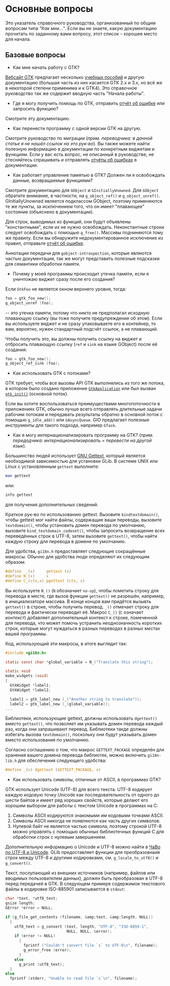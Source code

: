 # Основные вопросы

Это указатель справочного руководства, организованный по общим вопросам типа *"Как мне..."*. Если вы не знаете, какую документацию прочитать по заданному вами вопросу, этот список - хорошее место для начала.

## Базовые вопросы

* Как мне начать работу с GTK?

[Вебсайт GTK](https://www.gtk.org/) предлагает несколько [учебных пособий](https://www.gtk.org/documentation.php) и другую документацию (большая часть из них касается GTK 2.x и 3.х, но всё же в некоторой степени применима и к GTK4). Это справочное руководство так же содержит вводную часть "Начала работы".

* Где я могу получить помощь по GTK, отправить [отчёт об ошибке](https://gitlab.gnome.org/GNOME/gtk/issues/new) или запросить функцию?

Смотрите эту документацию.

* Как перенести программу с одной версии GTK на другую.

Смотрите руководство по миграции (*прим. переводчика: в данной статье я не нашёл ссылок на это рук-во*). Вы также можете найти полезную информацию в документации по конкретным виджетам и функциям. Если у вас есть вопрос, не описанный в руководстве, не стесняйтесь спрашивать и отправлять [отчёты об ошибках](https://gitlab.gnome.org/GNOME/gtk/issues/new) в документации.

* Как работает управление памятью в GTK? Должен ли я освобождать данные, возвращаемые функциями?

Смотрите документацию для `GObject` и `GInitiallyUnowned`. Для `GObject` обратите внимание, в частности, на `g_object_ref()` и `g_object_unref()`. GInitiallyUnowned является подклассом GObject, поэтому применяются те же пункты, за исключением того, что он имеет "плавающее" состояние (объяснено в документации).

Для строк, выводимых из функций, они будут объявлены "константными", если их не нужно освобождать. Неконстантные строки следует освобождать с помощью `g_free()`. Массивы подчиняются тому же правилу. Если вы обнаружите недокументированное исключение из правил, отправьте [отчёт об ошибке](https://gitlab.gnome.org/GNOME/gtk/issues/new).

Аннотации передачи для `gobject-introspection`, которые являются частью документации, так же могут представить полезные подсказки для семантики обработки памяти.

* Почему у моей программы происходит утечка памяти, если я уничтожаю виджет сразу после его создания?

Если `GtkFoo` не является окном верхнего уровня, тогда:

```c
foo = gtk_foo_new();
g_object_unref (foo);
```

-- это утечка памяти, потому что никто не предполагал исходную плавающую ссылку (вы тоже получите предупреждение об этом). Если вы используете виджет и не сразу упаковываете его в контейнер, то вам, вероятно, нужен стандартный подсчёт ссылок, а не плавающий.

Чтобы получить это, вы должны получить ссылку на виджет и отбросить плавающую ссылку (`ref` и `sink` на языке GObject) после её создания:

```c
foo = gtk_foo_new();
g_object_ref_sink (foo);
```

* Как использовать GTK с потоками?

GTK требует, чтобы все вызовы API GTK выполнялись из того же потока, в котором было создано приложение [`GtkApplication`](https://developer.gnome.org/gtk4/stable/GtkApplication.html#GtkApplication-struct) или был вызван [`gtk_init()`](https://developer.gnome.org/gtk4/stable/gtk4-General.html#gtk-init) (основной поток).

Если вы хотите воспользоваться преимуществами многопоточности в приложениях GTK, обычно лучше всего отправлять длительные задачи рабочим потокам и передавать результаты обратно в основной поток с помощью `g_idle_add()` или `GAsyncQueue`. GIO предлагает полезные инструменты для такого подхода, например `GTask`.

* Как я могу интернационализировать программу на GTK? (*прим. передодчика: интернационализировать = перевести на другой язык*).

Большинство людей использует [GNU Gettext](https://www.gnu.org/software/gettext/), который является необходимой зависимостью для установки GLib. В системе UNIX или Linux с установленным `gettext` выполните:

```bash
man gettext
```

или:

```bash
info gettext
```

для получения дополнительных сведений.

Краткое рук-во по использованию gettext. Вызовите `bindtextdomain()`, чтобы gettext мог найти файлы, содержащие ваши переводы, вызовите `textdomain()`, чтобы установить домен перевода по умолчанию, вызовите `bind_textdomain_codeset()`, чтобы запросить возвращение всех переведённых строк в UTF-8, затем вызовите `gettext()`, чтобы найти каждую строку для перевода в домене по умолчанию.

Для удобства, `gi18n.h` предоставляет следующие сокращённые макросы. Обычно для удобства люди определяют их следующим образом:

```c
#define  _(x)     gettext (x)
#define N_(x)     x
#define C_(ctx,x) pgettext (ctx, x)
```

Вы используете `N_()` (`N` обозначает `no-op`), чтобы пометить строку для перевода в месте, где вызов функции `gettext()` не разрешён, например, в инициализаторе массива. В конце концов вам придётся вызывть `gettext()` в строке, чтобы получить перевод. `_()` отмечает строку для перевода и фактически переводит её. Макрос `C_()` (`C` означает *контекст*) добавляет дополнительный контекст к строке, помеченной для перевода, что может помочь устранить неоднозначность коротких строк, которые могут нуждаться в разных переводах в разных местах вашей программы.

Код, использующий эти макросы, в итоге выглядит так:

```c
#include <gi18n.h>

static const char *global_variable = N_("Translate this string");

static void
make_widgets (void)
{
  GtkWidget *label1;
  GtkWidget *label2;

  label1 = gtk_label_new (_("Another string to translate"));
  label2 = gtk_label_new (_(global_variable));
...
```

Библиотеки, использующие gettext, должны использовать `dgettext()` вместо `gettext()`, что позволяет им указывать домен перевода каждый раз, когда они запрашивают перевод. Библиотеки такде должны избегать вызова `textdomain()`, поскольку они будут указывать домен вместо использования по умолчанию.

Согласно соглашению о том, что макрос `GETTEXT_PACKAGE` определён для хранения вашего домена перевода библиотек, можно включить `gi18n-lib.h` для обеспечения следующего удобства:

```c
#define _(x) dgettext (GETTEXT_PACKAGE, x)
```

* Как использовать символы, отличные от ASCII, в программах GTK?

GTK использует Unicode (UTF-8) для всего текста. UTF-8 кодирует каждую кодовую точку Unicode как последовательность от одного до шести байтов и имеет ряд хороших свойств, которые делают его хорошим выбором для работы с текстом Unicode в программах на С:

1. Символы ASCII кодируются знакомыми им кодовыми точками ASCII.
2. Символы ASCII никогда не появляются как часть других символов.
3. Нулевой байт не является частью символа, поэтому строкой UTF-8 можно управлять с помощью обычных библиотечных функций C для обработки строк с нулевым завершением.

Дополнительную информацию о Unicode и UTF-8 можно найти в [ЧаВо по UTF-8 и Unicode](https://www.cl.cam.ac.uk/~mgk25/unicode.html). GLib предоставляет функции для преобразовнаия строк между UTF-8 и другими кодировками, см. `g_locale_to_utf8()` и `g_convert()`.

Текст, послупающий из внешних источников (например, файлов или вводимых пользователем данных), должен быть преобразован в UTF-8 перед передачей в GTK. В следующем примере содержимое текстового файлы в кодировке ISO-885901 записывается в `stdout`:

```c
char *text, *utf8_text;
gsize length;
GError *error = NULL;

if (g_file_get_contents (filename, &amp;text, &amp;length, NULL))
  {
    utf8_text = g_convert (text, length, "UTF-8", "ISO-8859-1",
                           NULL, NULL, &error);
    if (error != NULL)
      {
        fprintf ("Couldn't convert file `s` to UTF-8\n", filename);
        g_error_free (error);
      }
    else
      g_print (utf8_text);
  }
else
  fprintf (stderr, "Unable to read file `s`\n", filename);
```
